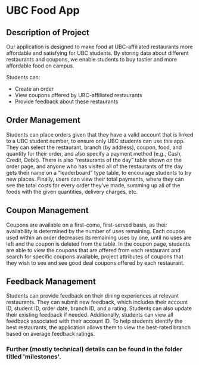 # UBC Food App

## Description of Project

Our application is designed to make food at UBC-affiliated restaurants more affordable and satisfying for UBC students. By storing data about different restaurants and coupons, we enable students to buy tastier and more affordable food on campus.

Students can:

*   Create an order
*   View coupons offered by UBC-affiliated restaurants
*   Provide feedback about these restaurants

## Order Management

Students can place orders given that they have a valid account that is linked to a UBC student number, to ensure only UBC students can use this app. They can select the restaurant, branch (by address), coupon, food, and quantity for their order, and also specify a payment method (e.g., Cash, Credit, Debit). There is also “restaurants of the day” table shown on the order page, and anyone who has visited all of the restaurants of the day gets their name on a “leaderboard” type table, to encourage students to try new places. Finally, users can view their total payments, where they can see the total costs for every order they’ve made, summing up all of the foods with the given quantities, delivery charges, etc.

## Coupon Management

Coupons are available on a first-come, first-served basis, as their availability is determined by the number of uses remaining. Each coupon used within an order decreases its remaining uses by one, until no uses are left and the coupon is deleted from the table. In the coupon page, students are able to view the coupons that are offered from each restaurant and search for specific coupons available, project attributes of coupons that they wish to see and see good deal coupons offered by each restaurant.

## Feedback Management

Students can provide feedback on their dining experiences at relevant restaurants. They can submit new feedback, which includes their account ID, student ID, order date, branch ID, and a rating. Students can also update their existing feedback if needed. Additionally, students can view all feedback associated with their account ID. To help students identify the best restaurants, the application allows them to view the best-rated branch based on average feedback ratings.

### Further (mostly technical) details can be found in the folder titled 'milestones'. 